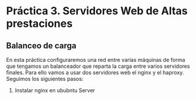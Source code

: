 <H1>Práctica 3. Servidores Web de Altas prestaciones</H1>
<H2>Balanceo de carga</H2>

En esta práctica configuraremos una red entre varias máquinas de forma que tengamos un balanceador que reparta la carga entre varios servidores finales. Para ello vamos a usar dos servidores web el nginx y el haproxy. Seguimos los siguientes pasos:

1. Instalar nginx en ububntu Server